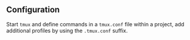 ## Configuration

Start `tmux` and define commands in a `tmux.conf` file within a project,  add 
additional profiles by using the `.tmux.conf` suffix.
